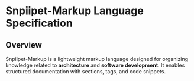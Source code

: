 # Snpiipet-Markup Language Specification

## Overview
Snpiipet-Markup is a lightweight markup language designed for organizing knowledge related to **architecture** and **software development**. It enables structured documentation with sections, tags, and code snippets.

